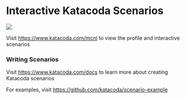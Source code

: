 # Interactive Katacoda Scenarios

[![](http://shields.katacoda.com/katacoda/mcnl/count.svg)](https://www.katacoda.com/mcnl "Get your profile on Katacoda.com")

Visit https://www.katacoda.com/mcnl to view the profile and interactive scenarios

### Writing Scenarios
Visit https://www.katacoda.com/docs to learn more about creating Katacoda scenarios

For examples, visit https://github.com/katacoda/scenario-example
